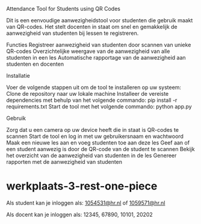 Attendance Tool for Students using QR Codes

Dit is een eenvoudige aanwezigheidstool voor studenten die gebruik maakt van QR-codes. Het stelt docenten in staat om snel en gemakkelijk de aanwezigheid van studenten bij lessen te registreren.

Functies
Registreer aanwezigheid van studenten door scannen van unieke QR-codes
Overzichtelijke weergave van de aanwezigheid van alle studenten in een les
Automatische rapportage van de aanwezigheid aan studenten en docenten

Installatie

Voer de volgende stappen uit om de tool te installeren op uw systeem:
Clone de repository naar uw lokale machine
Installeer de vereiste dependencies met behulp van het volgende commando: pip install -r requirements.txt
Start de tool met het volgende commando: python app.py

Gebruik

Zorg dat u een camera op uw device heeft die in staat is QR-codes te scannen
Start de tool en log in met uw gebruikersnaam en wachtwoord
Maak een nieuwe les aan en voeg studenten toe aan deze les
Geef aan of een student aanwezig is door de QR-code van de student te scannen
Bekijk het overzicht van de aanwezigheid van studenten in de les
Genereer rapporten met de aanwezigheid van studenten


# werkplaats-3-rest-one-piece
Als student kan je inloggen als: 1054531@hr.nl of 1059571@hr.nl

Als docent kan je inloggen als: 12345, 67890, 10101, 20202
